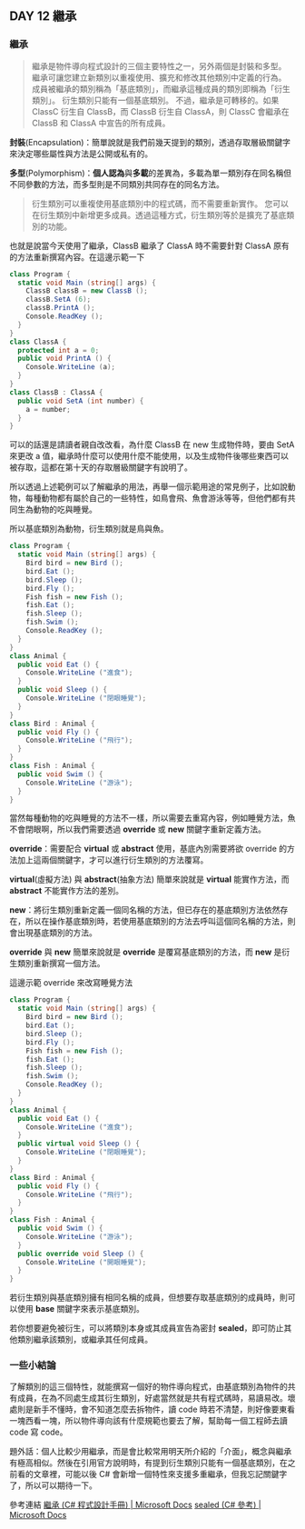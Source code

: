 ## DAY 12 繼承

### 繼承

> 繼承是物件導向程式設計的三個主要特性之一，另外兩個是封裝和多型。
> 繼承可讓您建立新類別以重複使用、擴充和修改其他類別中定義的行為。
> 成員被繼承的類別稱為「基底類別」，而繼承這種成員的類別即稱為「衍生類別」。
> 衍生類別只能有一個基底類別。 不過，繼承是可轉移的。如果 ClassC 衍生自 ClassB，而 ClassB 衍生自 ClassA，則 ClassC 會繼承在 ClassB 和 ClassA 中宣告的所有成員。

**封裝**(Encapsulation)：簡單說就是我們前幾天提到的類別，透過存取層級關鍵字來決定哪些屬性與方法是公開或私有的。

**多型**(Polymorphism)：**個人認為**與**多載**的差異為，多載為單一類別存在同名稱但不同參數的方法，而多型則是不同類別共同存在的同名方法。

> 衍生類別可以重複使用基底類別中的程式碼，而不需要重新實作。
> 您可以在衍生類別中新增更多成員。透過這種方式，衍生類別等於是擴充了基底類別的功能。

也就是說當今天使用了繼承，ClassB 繼承了 ClassA 時不需要針對 ClassA 原有的方法重新撰寫內容。在這邊示範一下

```csharp
class Program {
  static void Main (string[] args) {
    ClassB classB = new ClassB ();
    classB.SetA (6);
    classB.PrintA ();
    Console.ReadKey ();
  }
}
class ClassA {
  protected int a = 0;
  public void PrintA () {
    Console.WriteLine (a);
  }
}
class ClassB : ClassA {
  public void SetA (int number) {
    a = number;
  }
}
```

可以的話還是請讀者親自改改看，為什麼 ClassB 在 new 生成物件時，要由 SetA 來更改 a 值，繼承時什麼可以使用什麼不能使用，以及生成物件後哪些東西可以被存取，這都在第十天的存取層級關鍵字有說明了。

所以透過上述範例可以了解繼承的用法，再舉一個示範用途的常見例子，比如說動物，每種動物都有屬於自己的一些特性，如鳥會飛、魚會游泳等等，但他們都有共同生為動物的吃與睡覺。

所以基底類別為動物，衍生類別就是鳥與魚。

```csharp
class Program {
  static void Main (string[] args) {
    Bird bird = new Bird ();
    bird.Eat ();
    bird.Sleep ();
    bird.Fly ();
    Fish fish = new Fish ();
    fish.Eat ();
    fish.Sleep ();
    fish.Swim ();
    Console.ReadKey ();
  }
}
class Animal {
  public void Eat () {
    Console.WriteLine ("進食");
  }
  public void Sleep () {
    Console.WriteLine ("閉眼睡覺");
  }
}
class Bird : Animal {
  public void Fly () {
    Console.WriteLine ("飛行");
  }
}
class Fish : Animal {
  public void Swim () {
    Console.WriteLine ("游泳");
  }
}
```

當然每種動物的吃與睡覺的方法不一樣，所以需要去重寫內容，例如睡覺方法，魚不會閉眼啊，所以我們需要透過 **override** 或 **new** 關鍵字重新定義方法。

**override**：需要配合 **virtual** 或 **abstract** 使用，基底內別需要將欲 override 的方法加上這兩個關鍵字，才可以進行衍生類別的方法覆寫。

**virtual**(虛擬方法) 與 **abstract**(抽象方法) 簡單來說就是 **virtual** 能實作方法，而 **abstract** 不能實作方法的差別。

**new**：將衍生類別重新定義一個同名稱的方法，但已存在的基底類別方法依然存在，所以在操作基底類別時，若使用基底類別的方法去呼叫這個同名稱的方法，則會出現基底類別的方法。

**override** 與 **new** 簡單來說就是 **override** 是覆寫基底類別的方法，而 **new** 是衍生類別重新撰寫一個方法。

這邊示範 override 來改寫睡覺方法

```csharp
class Program {
  static void Main (string[] args) {
    Bird bird = new Bird ();
    bird.Eat ();
    bird.Sleep ();
    bird.Fly ();
    Fish fish = new Fish ();
    fish.Eat ();
    fish.Sleep ();
    fish.Swim ();
    Console.ReadKey ();
  }
}
class Animal {
  public void Eat () {
    Console.WriteLine ("進食");
  }
  public virtual void Sleep () {
    Console.WriteLine ("閉眼睡覺");
  }
}
class Bird : Animal {
  public void Fly () {
    Console.WriteLine ("飛行");
  }
}
class Fish : Animal {
  public void Swim () {
    Console.WriteLine ("游泳");
  }
  public override void Sleep () {
    Console.WriteLine ("開眼睡覺");
  }
}
```

若衍生類別與基底類別擁有相同名稱的成員，但想要存取基底類別的成員時，則可以使用 **base** 關鍵字來表示基底類別。

若你想要避免被衍生，可以將類別本身或其成員宣告為密封 **sealed**，即可防止其他類別繼承該類別，或繼承其任何成員。

### 一些小結論

了解類別的這三個特性，就能撰寫一個好的物件導向程式，由基底類別為物件的共有成員，在為不同處生成其衍生類別，好處當然就是共有程式碼時，易讀易改。壞處則是新手不懂時，會不知道怎麼去拆物件，讀 code 時若不清楚，則好像要東看一塊西看一塊，所以物件導向該有什麼規範也要去了解，幫助每一個工程師去讀 code 寫 code。

題外話：個人比較少用繼承，而是會比較常用明天所介紹的「介面」，概念與繼承有極高相似。然後在引用官方說明時，有提到衍生類別只能有一個基底類別，在之前看的文章裡，可能以後 C# 會新增一個特性來支援多重繼承，但我忘記關鍵字了，所以可以期待一下。

參考連結
[繼承 (C# 程式設計手冊) | Microsoft Docs]
[sealed (C# 參考) | Microsoft Docs]

[繼承 (C# 程式設計手冊) | Microsoft Docs]: https://docs.microsoft.com/zh-tw/dotnet/csharp/programming-guide/classes-and-structs/inheritance
[sealed (C# 參考) | Microsoft Docs]: https://docs.microsoft.com/zh-tw/dotnet/csharp/language-reference/keywords/sealed